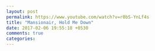 ```yaml
---
layout: post
permalink: https://www.youtube.com/watch?v=r0bS-YnLf4s
title: "Mansionair, Hold Me Down"
date: 2017-02-06 19:55:18 +0530
comments: true
categories: 
---
```

